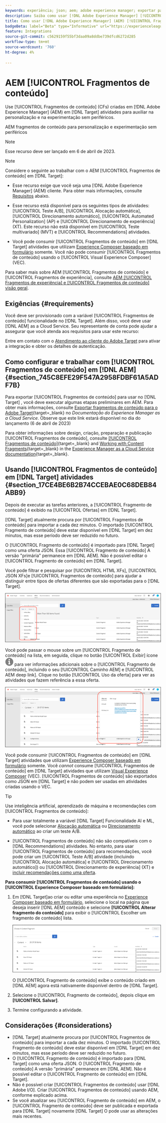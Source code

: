 ```yaml
---
keywords: experiência; json; aem; adobe experience manager; exportar para adobe target; fragmentos de conteúdo; fragmentos; CF; cf; sem cabeçalho; personalização; experimentação
description: Saiba como usar [!DNL Adobe Experience Manager] [!UICONTROL Fragmentos de conteúdo] em [!DNL Adobe Target] atividades.
title: Como usar [!DNL Adobe Experience Manager] (AEM) [!UICONTROL Fragmentos de conteúdo]?
badgeBeta: label="Beta" type="Informative" url="https://experienceleague.adobe.com/docs/target/using/introduction/intro.html#beta newtab=true" tooltip="What are Target Beta release features?"
feature: Integrations
source-git-commit: c5629159f55bf3daa09a8ddbe739dfcd6272d285
workflow-type: tm+mt
source-wordcount: '760'
ht-degree: 4%

---
```


# AEM [!UICONTROL Fragmentos de conteúdo]

Use [!UICONTROL Fragmentos de conteúdo] (CFs) criadas em [!DNL Adobe Experience Manager] (AEM) em [!DNL Target] atividades para auxiliar na personalização e na experimentação sem periféricos.

AEM fragmentos de conteúdo para personalização e experimentação sem periféricos

>[!NOTE]
>
>Esse recurso deve ser lançado em 6 de abril de 2023.


>[!NOTE]
>
>Considere o seguinte ao trabalhar com o AEM [!UICONTROL Fragmentos de conteúdo] em [!DNL Target]:
> 
>* Esse recurso exige que você seja uma [!DNL Adobe Experience Manager] (AEM) cliente. Para obter mais informações, consulte [Requisitos](#section_AE6F0971E1574B3AA324003599B96E5A) abaixo.
>
>* Esse recurso está disponível para os seguintes tipos de atividades: [!UICONTROL Teste A/B], [!UICONTROL Alocação automática], [!UICONTROL Direcionamento automático], [!UICONTROL Automated Personalization] (AP) e [!UICONTROL Direcionamento de experiência] (XT). Este recurso não está disponível em [!UICONTROL Teste multivariado] (MVT) e [!UICONTROL Recommendations] atividades.
>
>* Você pode consumir [!UICONTROL Fragmentos de conteúdo] em [!DNL Target] atividades que utilizam [Experience Composer baseado em formulário](/help/main/c-experiences/form-experience-composer.md) somente. Você não pode consumir [!UICONTROL Fragmentos de conteúdo] usando o [!UICONTROL Visual Experience Composer] (VEC).


Para saber mais sobre AEM [!UICONTROL Fragmentos de conteúdo] e [!UICONTROL Fragmentos de experiência], consulte [AEM [!UICONTROL Fragmentos de experiência] e [!UICONTROL Fragmentos de conteúdo] visão geral](/help/main/c-integrating-target-with-mac/aem/aem-experience-and-content-fragments.md).

## Exigências {#requirements}

Você deve ser provisionado com a variável [!UICONTROL Fragmentos de conteúdo] funcionalidade no [!DNL Target]. Além disso, você deve usar [!DNL AEM] as a Cloud Service. Seu representante de conta pode ajudar a assegurar que você atenda aos requisitos para usar este recurso:

Entre em contato com o [Atendimento ao cliente do Adobe Target](/help/main/cmp-resources-and-contact-information.md#reference_ACA3391A00EF467B87930A450050077C) para ativar a integração e obter os detalhes de autenticação.

## Como configurar e trabalhar com [!UICONTROL Fragmentos de conteúdo] em [!DNL AEM] {#section_745C8EFE29F547A2958FDBF61A5ADF7B}

Para exportar [!UICONTROL Fragmentos de conteúdo] para usar no [!DNL Target] , você deve executar algumas etapas preliminares em AEM. Para obter mais informações, consulte [Exportar fragmentos de conteúdo para o Adobe Target](https://experienceleague.adobe.com/docs/experience-manager-cloud-service/content/sites/integrations/content-fragments-target.html){target=_blank} no *Documentação do Experience Manager as a Cloud Service*. Observe que este link estará disponível no dia do lançamento (6 de abril de 2023)

Para obter informações sobre design, criação, preparação e publicação [!UICONTROL Fragmentos de conteúdo], consulte [[!UICONTROL Fragmentos de conteúdo]](https://experienceleague.adobe.com/docs/experience-manager-cloud-service/content/sites/authoring/fundamentals/content-fragments.html?lang=en){target=_blank} and [Working with Content Fragments](https://experienceleague.adobe.com/docs/experience-manager-cloud-service/content/sites/administering/content-fragments/content-fragments.html){target=_blank} in the [Experience Manager as a Cloud Service documentation](https://experienceleague.adobe.com/docs/experience-manager-cloud-service/content/home.html){target=_blank}.

## Usando [!UICONTROL Fragmentos de conteúdo] em [!DNL Target] atividades {#section_17CE4BE6B2B74CCEBAE0C68DEB84ABB9}

Depois de executar as tarefas anteriores, a [!UICONTROL Fragmento de conteúdo] é exibido na [!UICONTROL Ofertas] em [!DNL Target].

[!DNL Target] atualmente procura por [!UICONTROL Fragmentos de conteúdo] para importar a cada dez minutos. O importado [!UICONTROL Fragmento de conteúdo] deve estar disponível em [!DNL Target] em dez minutos, mas esse período deve ser reduzido no futuro.

O [!UICONTROL Fragmento de conteúdo] é importado para [!DNL Target] como uma oferta JSON. Essa [!UICONTROL Fragmento de conteúdo] A versão &quot;primária&quot; permanece em [!DNL AEM]. Não é possível editar o [!UICONTROL Fragmento de conteúdo] em [!DNL Target].

Você pode filtrar e pesquisar por [!UICONTROL HTML XFs], [!UICONTROL JSON XFs]e [!UICONTROL Fragmentos de conteúdo] para ajudar a distinguir entre tipos de ofertas diferentes que são exportadas para o [!DNL Target].

![Filtrar por tipos de Fragmento de conteúdo: HTML ou JSON na interface do usuário do Target](/help/main/c-integrating-target-with-mac/aem/assets/fragment-types.png)

Você pode passar o mouse sobre um [!UICONTROL Fragmento de conteúdo] na lista, em seguida, clique no botão [!UICONTROL Exibir] ícone ![Ícone Info](/help/main/c-integrating-target-with-mac/aem/assets/icon-info.png) para ver informações adicionais sobre o [!UICONTROL Fragmento de conteúdo], incluindo o seu [!UICONTROL Caminho AEM] e [!UICONTROL AEM deep link]. Clique no botão [!UICONTROL Uso da oferta] para ver as atividades que fazem referência a essa oferta.

![pop-up Informações do fragmento de conteúdo](/help/main/c-integrating-target-with-mac/aem/assets/cf-info-popup.png)

Você pode consumir [!UICONTROL Fragmentos de conteúdo] em [!DNL Target] atividades que utilizam [Experience Composer baseado em formulário](/help/main/c-experiences/form-experience-composer.md) somente. Você *cannot* consume [!UICONTROL Fragmentos de conteúdo] em [!DNL Target] atividades que utilizam [Visual Experience Composer](/help/main/c-experiences/c-visual-experience-composer/visual-experience-composer.md) (VEC). [!UICONTROL Fragmentos de conteúdo] são exportados como JSON em [!DNL Target] e não podem ser usadas em atividades criadas usando o VEC.

>[!TIP]
>
>Use inteligência artificial, aprendizado de máquina e recomendações com [!UICONTROL Fragmentos de conteúdo]:
>
>* Para usar totalmente a variável [!DNL Target] Funcionalidade AI e ML, você pode selecionar [Alocação automática](/help/main/c-activities/automated-traffic-allocation/automated-traffic-allocation.md#concept_A1407678796B4C569E94CBA8A9F7F5D4) ou [Direcionamento automático](/help/main/c-activities/auto-target/auto-target-to-optimize.md) ao criar um teste A/B.
>
>* [!UICONTROL Fragmentos de conteúdo] não são compatíveis com o [!DNL Recommendations] atividades. No entanto, para usar [!UICONTROL Fragmentos de conteúdo] para recomendações, você pode criar um [!UICONTROL Teste A/B] atividade (incluindo [!UICONTROL Alocação automática] e [!UICONTROL Direcionamento automático]) ou [!UICONTROL Direcionamento de experiência] (XT) e [incluir recomendações como uma oferta](/help/main/c-recommendations/recommendations-as-an-offer.md).


**Para consumir [!UICONTROL Fragmentos de conteúdo] usando o [!UICONTROL Experience Composer baseado em formulário]:**

1. Em [!DNL Target]ao criar ou editar uma experiência no [Experience Composer baseado em formulário](/help/main/c-experiences/form-experience-composer.md#task_FAC842A6535045B68B4C1AD3E657E56E), selecione o local na página que deseja inserir [!DNL AEM] conteúdo e selecione **[!UICONTROL Alterar fragmento do conteúdo]** para exibir o [!UICONTROL Escolher um fragmento de conteúdo] lista.

   ![imagem da lista_fragmento_de_conteúdo](/help/main/c-integrating-target-with-mac/aem/assets/choose-content-fragment.png)

   O [!UICONTROL Fragmento de conteúdo] exibe o conteúdo criado em [!DNL AEM] agora está nativamente disponível dentro de [!DNL Target].

1. Selecione o [!UICONTROL Fragmento de conteúdo], depois clique em **[!UICONTROL Salvar]**.
1. Termine configurando a atividade.

## Considerações {#considerations}

* [!DNL Target] atualmente procura por [!UICONTROL Fragmentos de conteúdo] para importar a cada dez minutos. O importado [!UICONTROL Fragmento de conteúdo] deve estar disponível em [!DNL Target] em dez minutos, mas esse período deve ser reduzido no futuro.
* O [!UICONTROL Fragmento de conteúdo] é importado para [!DNL Target] como uma oferta JSON. O [!UICONTROL Fragmento de conteúdo] A versão &quot;primária&quot; permanece em [!DNL AEM]. Não é possível editar o [!UICONTROL Fragmento de conteúdo] em [!DNL Target].
* Não é possível criar [!UICONTROL Fragmentos de conteúdo] usar [!DNL Adobe I/O]. Criar [!UICONTROL Fragmentos de conteúdo] usando AEM, conforme explicado acima.
* Se você atualizar seu [!UICONTROL Fragmento de conteúdo] em AEM, o [!UICONTROL Fragmento de conteúdo] deve ser publicada e exportada para [!DNL Target] novamente [!DNL Target] O pode usar as alterações mais recentes.